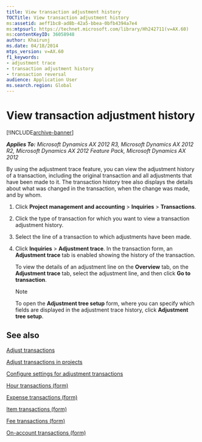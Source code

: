 ```yaml
---
title: View transaction adjustment history
TOCTitle: View transaction adjustment history
ms:assetid: aeff1bc8-ad8b-42a5-bbea-0bfb4394a7e4
ms:mtpsurl: https://technet.microsoft.com/library/Hh242711(v=AX.60)
ms:contentKeyID: 36058948
author: Khairunj
ms.date: 04/18/2014
mtps_version: v=AX.60
f1_keywords:
- adjustment trace
- transaction adjustment history
- transaction reversal
audience: Application User
ms.search.region: Global
---
```


# View transaction adjustment history 


[!INCLUDE[archive-banner](includes/archive-banner.md)]


_**Applies To:** Microsoft Dynamics AX 2012 R3, Microsoft Dynamics AX 2012 R2, Microsoft Dynamics AX 2012 Feature Pack, Microsoft Dynamics AX 2012_

By using the adjustment trace feature, you can view the adjustment history of a transaction, including the original transaction and all adjustments that have been made to it. The transaction history tree also displays the details about what was changed in the transaction, when the change was made, and by whom.

1.  Click **Project management and accounting** \> **Inquiries** \> **Transactions**.

2.  Click the type of transaction for which you want to view a transaction adjustment history.

3.  Select the line of a transaction to which adjustments have been made.

4.  Click **Inquiries** \> **Adjustment trace**. In the transaction form, an **Adjustment trace** tab is enabled showing the history of the transaction.
    
    To view the details of an adjustment line on the **Overview** tab, on the **Adjustment trace** tab, select the adjustment line, and then click **Go to transaction**.
    

    > [!NOTE]
    > <P>To open the <STRONG>Adjustment tree setup</STRONG> form, where you can specify which fields are displayed in the adjustment trace history, click <STRONG>Adjustment tree setup</STRONG>.</P>



## See also

[Adjust transactions](adjust-transactions.md)

[Adjust transactions in projects](adjust-transactions-in-projects.md)

[Configure settings for adjustment transactions](configure-settings-for-adjustment-transactions.md)

[Hour transactions (form)](https://technet.microsoft.com/library/aa572825\(v=ax.60\))

[Expense transactions (form)](https://technet.microsoft.com/library/aa599188\(v=ax.60\))

[Item transactions (form)](https://technet.microsoft.com/library/aa599479\(v=ax.60\))

[Fee transactions (form)](https://technet.microsoft.com/library/aa618753\(v=ax.60\))

[On-account transactions (form)](https://technet.microsoft.com/library/aa557380\(v=ax.60\))

  


